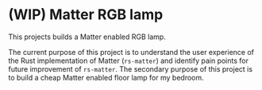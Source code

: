 # (WIP) Matter RGB lamp

This projects builds a Matter enabled RGB lamp.

The current purpose of this project is to understand the user experience of the 
Rust implementation of Matter (`rs-matter`) and identify pain points for future 
improvement of `rs-matter`. 
The secondary purpose of this project is to build a cheap Matter enabled floor lamp 
for my bedroom.
